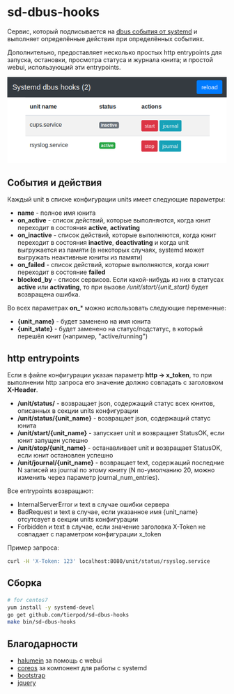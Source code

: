 sd-dbus-hooks
=============

Сервис, который подписывается на [dbus события от systemd][1] и выполняет определённые действия при
определённых событиях.

Дополнительно, предоставляет несколько простых http entrypoints для запуска, остановки, просмотра
статуса и журнала юнита; и простой webui, использующий эти entrypoints.

![webui](webui.png)

Cобытия и действия
------------------

Каждый unit в списке конфигурации units имеет следующие параметры:

* **name** - полное имя юнита
* **on_active** - список действий, которые выполняются, когда юнит переходит в состояния
  **active**, **activating**
* **on_inactive** - список действий, которые выполняются, когда юнит переходит в состояния
  **inactive**, **deactivating** и когда unit выгружается из памяти (в некоторых случаях,
  systemd может выгружать неактивные юниты из памяти)
* **on_failed** - список действий, которые выполняются, когда юнит переходит в состояние **failed**
* **blocked_by** - список сервисов. Если какой-нибудь из них в статусах **active** или **activating**,
  то при вызове _/unit/start/{unit_start}_ будет возвращена ошибка.

Во всех параметрах **on_*** можно использовать следующие переменные:

* **{unit_name}** - будет заменено на имя юнита
* **{unit_state}** - будет заменено на статус/подстатус, в который перешёл юнит (например,
  "active/running")

http entrypoints
----------------

Если в файле конфигурации указан параметр **http -> x_token**, то при выполнении http запроса его
значение должно совпадать с заголовком **X-Header**.

* **/unit/status/** - возвращает json, содержащий статус всех юнитов, описанных в секции units
  конфигурации
* **/unit/status/{unit_name}** - возвращает json, содержащий статус юнита
* **/unit/start/{unit_name}** - запускает unit и возвращает StatusOK, если юнит запущен успешно
* **/unit/stop/{unit_name}** - останавливает unit и возвращает StatusOK, если юнит остановлен успешно
* **/unit/journal/{unit_name}** - возвращает text, содержащий последние N записей из journal по
  этому юниту (N по-умолчанию 20, можно изменить через параметр journal_num_entries).

Все entrypoints возвращают:

* InternalServerError и text в случае ошибки сервера
* BadRequest и text в случае, если указанное имя {unit_name} отсутсвует в секции units
  конфигурации
* Forbidden и text в случае, если значение заголовка X-Token не совпадает с параметром
  конфигурации x_token

Пример запроса:

```bash
curl -H 'X-Token: 123' localhost:8080/unit/status/rsyslog.service
```

Сборка
------

```bash
# for centos7
yum install -y systemd-devel
go get github.com/tierpod/sd-dbus-hooks
make bin/sd-dbus-hooks
```

Благодарности
-------------

* [halumein](https://github.com/halumein) за помощь с webui
* [coreos](https://github.com/coreos/go-systemd) за компонент для работы с systemd
* [bootstrap](https://getbootstrap.com/)
* [jquery](https://jquery.com/)

[1]: https://www.freedesktop.org/wiki/Software/systemd/dbus/
